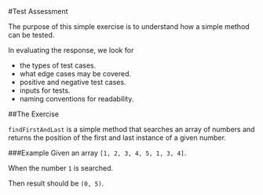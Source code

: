 #Test Assessment

The purpose of this simple exercise is to understand how a simple method can be tested.

In evaluating the response, we look for 
- the types of test cases.
- what edge cases may be covered.
- positive and negative test cases.
- inputs for tests.
- naming conventions for readability.

##The Exercise

`findFirstAndLast` is a simple method that searches an array of numbers and returns the position of the first and last instance of a given number.

###Example 
Given an array ``[1, 2, 3, 4, 5, 1, 3, 4]``.

When the number `1` is searched.

Then result should be `(0, 5)`.
